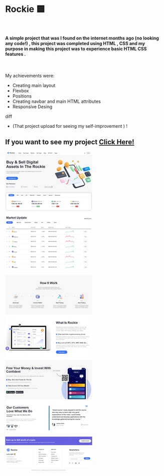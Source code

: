 # Rockie  🟦
 <br>



#### A simple project that  was I found on the internet months ago (no looking any code!) , this project was completed using HTML , CSS and my purpose in making this project was to experience basic HTML CSS features .  <br>  <br>  <br>

My achievements were:
- Creating main layout
- Flexbox
- Positions
- Creating navbar and main HTML attributes
- Responsive Desing



diff
- (That project upload for seeing my self-improvement ) ! 


## If you want to see my project <a href="https://github.com/beyzaarslanturk/Rockie/blob/master/index.html">Click Here!</a> 

![alt text](https://github.com/beyzaarslanturk/Rockie/blob/master/rockie.png)
